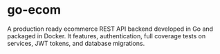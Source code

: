 # go-ecom
A production ready ecommerce REST API backend developed in Go and packaged in Docker. It features, authentication, full coverage tests on services, JWT tokens, and database migrations.
